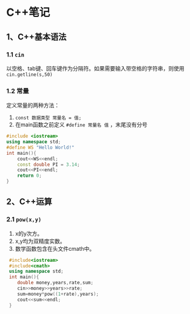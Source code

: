 # C++笔记

## 1、C++基本语法
### 1.1 `cin`
以空格、tab键、回车键作为分隔符。如果需要输入带空格的字符串，则使用 `cin.getline(s,50)`

### 1.2 常量
定义常量的两种方法：
1. `const 数据类型 常量名 = 值;`
2. 在main函数之前定义 `#define 常量名 值` ，末尾没有分号

```c++
#include <iostream>
using namespace std;
#define WS "Hello World!"
int main(){
	cout<<WS<<endl;
	const double PI = 3.14;
	cout<<PI<<endl;
	return 0;
} 
```

## 2、C++运算
### 2.1 `pow(x,y)`
1. x的y次方。  
2. x,y均为双精度实数。
3. 数学函数包含在头文件cmath中。

```c++
 #include<iostream>
 #include<cmath>
 using namespace std;
 int main(){
 	double money,years,rate,sum;
 	cin>>money>>years>>rate;
 	sum=money*pow((1+rate),years);
 	cout<<sum<<endl;
 }
```